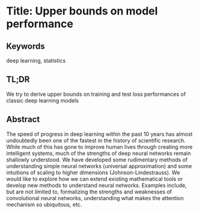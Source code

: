 # Title: Upper bounds on model performance

## Keywords
deep learning, statistics

## TL;DR
We try to derive upper bounds on training and test loss performances of classic deep learning models

## Abstract
The speed of progress in deep learning within the past 10 years has almost undoubtedly been one of the fastest in the history of scientific research. While much of this has gone to improve human lives through creating more intelligent systems, much of the strengths of deep neural networks remain shallowly understood. We have developed some rudimentary methods of understanding simple neural networks (universal approximation) and some intuitions of scaling to higher dimensions (Johnson-Lindestrauss). We would like to explore how we can extend existing mathematical tools or develop new methods to understand neural networks. Examples include, but are not limited to, formalizing the strengths and weaknesses of convolutional neural networks, understanding what makes the attention mechanism so ubiquitous, etc. 